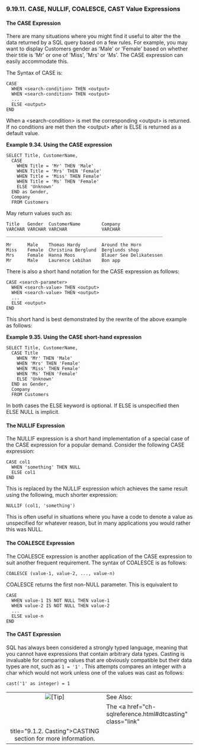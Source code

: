 <div>

<div>

<div>

<div>

### 9.19.11. CASE, NULLIF, COALESCE, CAST Value Expressions

</div>

</div>

</div>

<div>

<div>

<div>

<div>

#### The CASE Expression

</div>

</div>

</div>

There are many situations where you might find it useful to alter the
the data returned by a SQL query based on a few rules. For example, you
may want to display Customers gender as 'Male' or 'Female' based on
whether their title is 'Mr' or one of 'Miss', 'Mrs' or 'Ms'. The CASE
expression can easily accommodate this.

The Syntax of CASE is:

``` programlisting
CASE
  WHEN <search-condition> THEN <output>
  WHEN <search-condition> THEN <output>
  ...
  ELSE <output>
END
```

When a \<search-condition\> is met the corresponding \<output\> is
returned. If no conditions are met then the \<output\> after is ELSE is
returned as a default value.

<div>

**Example 9.34. Using the CASE expression**

<div>

``` programlisting
SELECT Title, CustomerName,
  CASE
    WHEN Title = 'Mr' THEN 'Male'
    WHEN Title = 'Mrs' THEN 'Female'
    WHEN Title = 'Miss' THEN Female'
    WHEN Title = 'Ms' THEN 'Female'
    ELSE 'Unknown'
  END as Gender,
  Company
  FROM Customers
```

May return values such as:

``` screen
Title   Gender  CustomerName        Company
VARCHAR VARCHAR VARCHAR             VARCHAR
___________________________________________________________

Mr      Male    Thomas Hardy        Around the Horn
Miss    Female  Christina Berglund  Berglunds shop
Mrs     Female  Hanna Moos          Blauer See Delikatessen
Mr      Male    Laurence Lebihan    Bon app
```

</div>

</div>

  

There is also a short hand notation for the CASE expression as follows:

``` programlisting
CASE <search-parameter>
  WHEN <search-value> THEN <output>
  WHEN <search-value> THEN <output>
  ...
  ELSE <output>
END
```

This short hand is best demonstrated by the rewrite of the above example
as follows:

<div>

**Example 9.35. Using the CASE short-hand expression**

<div>

``` programlisting
SELECT Title, CustomerName,
  CASE Title
    WHEN 'Mr' THEN 'Male'
    WHEN 'Mrs' THEN 'Female'
    WHEN 'Miss' THEN Female'
    WHEN 'Ms' THEN 'Female'
    ELSE 'Unknown'
  END as Gender,
  Company
  FROM Customers
```

</div>

</div>

  

In both cases the ELSE keyword is optional. If ELSE is unspecified then
ELSE NULL is implicit.

</div>

<div>

<div>

<div>

<div>

#### The NULLIF Expression

</div>

</div>

</div>

The NULLIF expression is a short hand implementation of a special case
of the CASE expression for a popular demand. Consider the following CASE
expression:

``` programlisting
CASE col1
  WHEN 'something' THEN NULL
  ELSE col1
END
```

This is replaced by the NULLIF expression which achieves the same result
using the following, much shorter expression:

``` programlisting
NULLIF (col1, 'something')
```

This is often useful in situations where you have a code to denote a
value as unspecified for whatever reason, but in many applications you
would rather this was NULL.

</div>

<div>

<div>

<div>

<div>

#### The COALESCE Expression

</div>

</div>

</div>

The COALESCE expression is another application of the CASE expression to
suit another frequent requirement. The syntax of COALESCE is as follows:

``` programlisting
COALESCE (value-1, value-2, ..., value-n)
```

COALESCE returns the first non-NULL parameter. This is equivalent to

``` programlisting
CASE
  WHEN value-1 IS NOT NULL THEN value-1
  WHEN value-2 IS NOT NULL THEN value-2
  ...
  ELSE value-n
END
```

</div>

<div>

<div>

<div>

<div>

#### The CAST Expression

</div>

</div>

</div>

SQL has always been considered a strongly typed language, meaning that
you cannot have expressions that contain arbitrary data types. Casting
is invaluable for comparing values that are obviously compatible but
their data types are not, such as `1 = '1'` . This attempts compares an
integer with a char which would not work unless one of the values was
cast as follows:

``` programlisting
cast('1' as integer) = 1
```

<div>

|                            |                                                                  |
|:--------------------------:|:-----------------------------------------------------------------|
| ![\[Tip\]](images/tip.png) | See Also:                                                        |
|                            | The <a href="ch-sqlreference.html#dtcasting" class="link"        
                              title="9.1.2. Casting">CASTING</a> section for more information.  |

</div>

</div>

</div>
